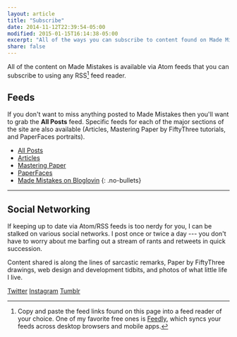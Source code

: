 ```yaml
---
layout: article
title: "Subscribe"
date: 2014-11-12T22:39:54-05:00
modified: 2015-01-15T16:14:38-05:00
excerpt: "All of the ways you can subscribe to content found on Made Mistakes."
share: false
---
```


All of the content on Made Mistakes is available via Atom feeds that you can subscribe to using any RSS[^rss] feed reader.

## Feeds

If you don't want to miss anything posted to Made Mistakes then you'll want to grab the **All Posts** feed. Specific feeds for each of the major sections of the site are also available (Articles, Mastering Paper by FiftyThree tutorials, and PaperFaces portraits).

* <i class="fa fa-rss-square" aria-hidden="true"></i> <a href="http://feeds.feedburner.com/MadeMistakes">All Posts</a>
* <i class="fa fa-rss-square" aria-hidden="true"></i> <a href="http://feeds.feedburner.com/MadeMistakesArticles">Articles</a>
* <i class="fa fa-rss-square" aria-hidden="true"></i> <a href="http://feeds.feedburner.com/MadeMistakesMasteringPaper">Mastering Paper</a>
* <i class="fa fa-rss-square" aria-hidden="true"></i> <a href="http://feeds.feedburner.com/MadeMistakesPaperFaces">PaperFaces</a>
* <i class="fa fa-plus-square" aria-hidden="true"></i> <a href="https://www.bloglovin.com/blog/3627581">Made Mistakes on Bloglovin</a>
{: .no-bullets}

[^rss]: Copy and paste the feed links found on this page into a feed reader of your choice. One of my favorite free ones is [Feedly](http://feedly.com), which syncs your feeds across desktop browsers and mobile apps.

---

## Social Networking

If keeping up to date via Atom/RSS feeds is too nerdy for you, I can be stalked on various social networks. I post once or twice a day --- you don't have to worry about me barfing out a stream of rants and retweets in quick succession. 

Content shared is along the lines of sarcastic remarks, Paper by FiftyThree drawings, web design and development tidbits, and photos of what little life I live.

<div class="inline">
  <a href="http://twitter.com/mmistakes" onclick="ga('send', 'event', 'link', 'click', 'Twitter follow');" class="btn-social twitter"><i class="fa fa-twitter" aria-hidden="true"></i> Twitter</a>
  <a href="http://instagram.com/mmistakes" onclick="ga('send', 'event', 'link', 'click', 'Instagram follow');" class="btn-social instagram"><i class="fa fa-instagram" aria-hidden="true"></i> Instagram</a>
  <a href="http://mademistakes.tumblr.com" onclick="ga('send', 'event', 'link', 'click', 'Tumblr follow');" class="btn-social tumblr"><i class="fa fa-tumblr" aria-hidden="true"></i> Tumblr</a>
</div>